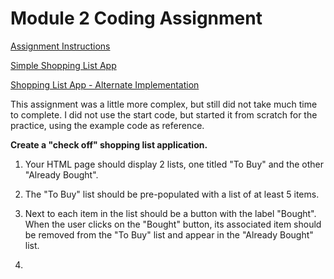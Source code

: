# Module 2 Coding Assignment


[Assignment Instructions](https://github.com/jhu-ep-coursera/fullstack-course5/blob/master/assignments/assignment2/Assignment-2.md)

[Simple Shopping List App](https://kimberlythegeek.github.io/coursera-angular-js/module2-solution/)

[Shopping List App - Alternate Implementation](https://kimberlythegeek.github.io/coursera-angular-js/module2-solution/alternate-implementation/)

This assignment was a little more complex, but still did not take much time
to complete. I did not use the start code, but started it from scratch for the practice,
using the example code as reference.


__Create a "check off" shopping list application.__

1. Your HTML page should display 2 lists, one titled "To Buy" and the other
"Already Bought".

2. The "To Buy" list should be pre-populated with a list of at least 5 items.

3. Next to each item in the list should be a button with the label "Bought".
When the user clicks on the "Bought" button, its associated item should be
removed from the "To Buy" list and appear in the "Already Bought" list.

4. 

